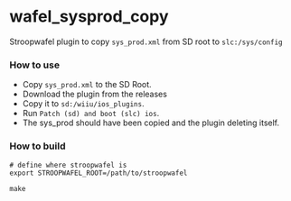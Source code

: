 # wafel_sysprod_copy
Stroopwafel plugin to copy `sys_prod.xml` from SD root to `slc:/sys/config`

### How to use
- Copy `sys_prod.xml` to the SD Root.
- Download the plugin from the releases
- Copy it to `sd:/wiiu/ios_plugins`.
- Run `Patch (sd) and boot (slc) ios`.
- The sys_prod should have been copied and the plugin deleting itself.

### How to build
```
# define where stroopwafel is
export STROOPWAFEL_ROOT=/path/to/stroopwafel

make
```
